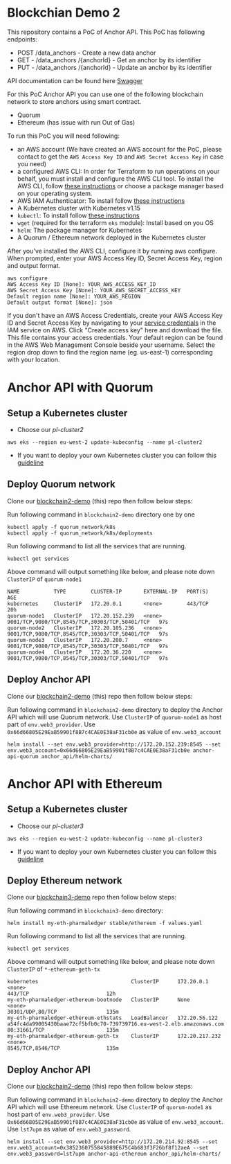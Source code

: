 # Blockchian Demo 2

This repository contains a PoC of Anchor API.
This PoC has following endpoints:

* POST /data_anchors - Create a new data anchor 
* GET - /data_anchors /{anchorId} - Get an anchor by its identifier 
* PUT - /data_anchors /{anchorId} - Update an anchor by its identifier

API documentation can be found here [Swagger](anchor_api/swagger.yaml)

For this PoC Anchor API you can use one of the following blockchain network to store anchors using smart contract.

* Quorum
* Ethereum (has issue with run Out of Gas)

To run this PoC you will need following:

* an AWS account (We have created an AWS account for the PoC, please contact to get the `AWS Access Key ID` and `AWS Secret Access Key` in case you need)
* a configured AWS CLI: In order for Terraform to run operations on your behalf, you must install and configure the AWS CLI tool. To install the AWS CLI, follow [these instructions](https://docs.aws.amazon.com/cli/latest/userguide/install-cliv2-mac.html) or choose a package manager based on your operating system.
* AWS IAM Authenticator: To install follow [these instructions](https://docs.aws.amazon.com/eks/latest/userguide/install-aws-iam-authenticator.html)
* A Kubernetes cluster with Kubernetes v1.15
* `kubectl`: To install follow [these instructions](https://docs.aws.amazon.com/eks/latest/userguide/install-kubectl.html)
* `wget` (required for the terraform `eks` module): Install based on you OS
* `helm`: The package manager for Kubernetes
* A Quorum / Ethereum network deployed in the Kubernetes cluster

After you've installed the AWS CLI, configure it by running aws configure. When prompted, enter your AWS Access Key ID, Secret Access Key, region and output format.

```
aws configure
AWS Access Key ID [None]: YOUR_AWS_ACCESS_KEY_ID
AWS Secret Access Key [None]: YOUR_AWS_SECRET_ACCESS_KEY
Default region name [None]: YOUR_AWS_REGION
Default output format [None]: json
```

If you don't have an AWS Access Credentials, create your AWS Access Key ID and Secret Access Key by navigating to your [service credentials](https://console.aws.amazon.com/iam/home?#/security_credentials) in the IAM service on AWS. Click "Create access key" here and download the file. This file contains your access credentials.
Your default region can be found in the AWS Web Management Console beside your username. Select the region drop down to find the region name (eg. us-east-1) corresponding with your location.

# Anchor API with Quorum
## Setup a Kubernetes cluster
* Choose our *pl-cluster2*
```
aws eks --region eu-west-2 update-kubeconfig --name pl-cluster2
```
* If you want to deploy your own Kubernetes cluster you can follow this [guideline](k8s_cluster/eks)

## Deploy Quorum network
Clone our [blockchain2-demo](https://github.com/PharmaLedger-IMI/blockchain2-demo) (this) repo then follow below steps:

Run following command in `blockchain2-demo` directory one by one
```
kubectl apply -f quorum_network/k8s
kubectl apply -f quorum_network/k8s/deployments
```
Run following command to list all the services that are running.
```
kubectl get services
```

Above command will output something like below, and please note down `ClusterIP` of `quorum-node1`
```
NAME           TYPE        CLUSTER-IP       EXTERNAL-IP   PORT(S)                                          AGE
kubernetes     ClusterIP   172.20.0.1       <none>        443/TCP                                          20h
quorum-node1   ClusterIP   172.20.152.239   <none>        9001/TCP,9080/TCP,8545/TCP,30303/TCP,50401/TCP   97s
quorum-node2   ClusterIP   172.20.105.236   <none>        9001/TCP,9080/TCP,8545/TCP,30303/TCP,50401/TCP   97s
quorum-node3   ClusterIP   172.20.200.7     <none>        9001/TCP,9080/TCP,8545/TCP,30303/TCP,50401/TCP   97s
quorum-node4   ClusterIP   172.20.36.220    <none>        9001/TCP,9080/TCP,8545/TCP,30303/TCP,50401/TCP   97s
```

## Deploy Anchor API
Clone our [blockchain2-demo](https://github.com/PharmaLedger-IMI/blockchain2-demo) (this) repo then follow below steps:

Run following command in `blockchain2-demo` directory to deploy the Anchor API which will use Quorum network. 
Use `ClusterIP` of `quorum-node1` as host part of `env.web3_provider`.
Use `0x66d66805E29EaB59901f8B7c4CAE0E38aF31cb0e` as value of `env.web3_account`
```
helm install --set env.web3_provider=http://172.20.152.239:8545 --set env.web3_account=0x66d66805E29EaB59901f8B7c4CAE0E38aF31cb0e anchor-api-quorum anchor_api/helm-charts/
```

# Anchor API with Ethereum
## Setup a Kubernetes cluster
* Choose our *pl-cluster3*
```
aws eks --region eu-west-2 update-kubeconfig --name pl-cluster3
```
* If you want to deploy your own Kubernetes cluster you can follow this [guideline](k8s_cluster/eks)

## Deploy Ethereum network
Clone our [blockchain3-demo](https://github.com/PharmaLedger-IMI/blockchain3-demo) repo then follow below steps:

Run following command in `blockchain3-demo` directory:
```
helm install my-eth-pharmaledger stable/ethereum -f values.yaml
```
Run following command to list all the services that are running.
```
kubectl get services
```

Above command will output something like below, and please note down `ClusterIP` of `*-ethereum-geth-tx`
```
kubernetes                              ClusterIP      172.20.0.1       <none>                                                                    443/TCP                         12h
my-eth-pharmaledger-ethereum-bootnode   ClusterIP      None             <none>                                                                    30301/UDP,80/TCP                135m
my-eth-pharmaledger-ethereum-ethstats   LoadBalancer   172.20.56.122    a54fc4da99005430baae72cf5bfb0c70-739739716.eu-west-2.elb.amazonaws.com    80:31661/TCP                    135m
my-eth-pharmaledger-ethereum-geth-tx    ClusterIP      172.20.217.232   <none>                                                                    8545/TCP,8546/TCP               135m
```

## Deploy Anchor API
Clone our [blockchain2-demo](https://github.com/PharmaLedger-IMI/blockchain2-demo) (this) repo then follow below steps:

Run following command in `blockchain2-demo` directory to deploy the Anchor API which will use Ethereum network. 
Use `ClusterIP` of `quorum-node1` as host part of `env.web3_provider`.
Use `0x66d66805E29EaB59901f8B7c4CAE0E38aF31cb0e` as value of `env.web3_account`.
Use `lst7upm` as value of `env.web3_password`.
```
helm install --set env.web3_provider=http://172.20.214.92:8545 --set env.web3_account=0x3852360755845889E675C4b683f3F26bf8f12aeA --set env.web3_password=lst7upm anchor-api-ethereum anchor_api/helm-charts/
```